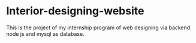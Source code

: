 # Interior-designing-website
This is the project of my internship program of web designing via backend node js and mysql as database.
